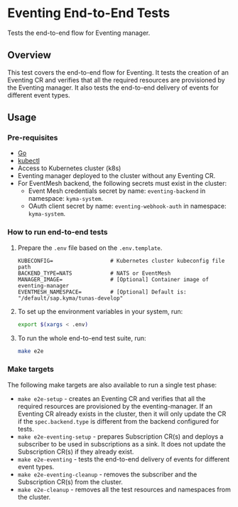 # Eventing End-to-End Tests
Tests the end-to-end flow for Eventing manager.

## Overview

This test covers the end-to-end flow for Eventing. It tests the creation of an Eventing CR and verifies that all the required resources are provisioned by the Eventing manager. It also tests the end-to-end delivery of events for different event types.

## Usage

### Pre-requisites

- [Go](https://go.dev/)
- [kubectl](https://kubernetes.io/docs/tasks/tools/)
- Access to Kubernetes cluster (k8s)
- Eventing manager deployed to the cluster without any Eventing CR.
- For EventMesh backend, the following secrets must exist in the cluster:
  - Event Mesh credentials secret by name: `eventing-backend` in namespace: `kyma-system`.
  - OAuth client secret by name: `eventing-webhook-auth` in namespace: `kyma-system`.

### How to run end-to-end tests

1. Prepare the `.env` file based on the `.env.template`.

   ```
   KUBECONFIG=                  # Kubernetes cluster kubeconfig file path
   BACKEND_TYPE=NATS            # NATS or EventMesh
   MANAGER_IMAGE=               # [Optional] Container image of eventing-manager
   EVENTMESH_NAMESPACE=         # [Optional] Default is: "/default/sap.kyma/tunas-develop"
   ```

2. To set up the environment variables in your system, run:

   ```bash
   export $(xargs < .env)
   ```

3. To run the whole end-to-end test suite, run:

   ```bash
   make e2e
   ```

### Make targets

The following make targets are also available to run a single test phase:

- `make e2e-setup` - creates an Eventing CR and verifies that all the required resources are provisioned by the eventing-manager. If an Eventing CR already exists in the cluster, then it will only update the CR if the `spec.backend.type` is different from the backend configured for tests.
- `make e2e-eventing-setup` - prepares Subscription CR(s) and deploys a subscriber to be used in subscriptions as a sink. It does not update the Subscription CR(s) if they already exist.
- `make e2e-eventing` - tests the end-to-end delivery of events for different event types.
- `make e2e-eventing-cleanup` - removes the subscriber and the Subscription CR(s) from the cluster.
- `make e2e-cleanup` - removes all the test resources and namespaces from the cluster.
